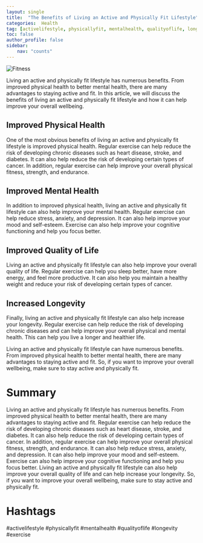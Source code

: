 ```yaml
---
layout: single
title:  "The Benefits of Living an Active and Physically Fit Lifestyle"
categories:  Health
tag: [activelifestyle, physicallyfit, mentalhealth, qualityoflife, longevity, exercise, ]
toc: false
author_profile: false
sidebar:
    nav: "counts"
---
```

    
![Fitness](https://images.pexels.com/photos/1267320/pexels-photo-1267320.jpeg?auto=compress&cs=tinysrgb&dpr=2&h=650&w=940)

Living an active and physically fit lifestyle has numerous benefits. From improved physical health to better mental health, there are many advantages to staying active and fit. In this article, we will discuss the benefits of living an active and physically fit lifestyle and how it can help improve your overall wellbeing.

## Improved Physical Health

One of the most obvious benefits of living an active and physically fit lifestyle is improved physical health. Regular exercise can help reduce the risk of developing chronic diseases such as heart disease, stroke, and diabetes. It can also help reduce the risk of developing certain types of cancer. In addition, regular exercise can help improve your overall physical fitness, strength, and endurance.

## Improved Mental Health

In addition to improved physical health, living an active and physically fit lifestyle can also help improve your mental health. Regular exercise can help reduce stress, anxiety, and depression. It can also help improve your mood and self-esteem. Exercise can also help improve your cognitive functioning and help you focus better.

## Improved Quality of Life

Living an active and physically fit lifestyle can also help improve your overall quality of life. Regular exercise can help you sleep better, have more energy, and feel more productive. It can also help you maintain a healthy weight and reduce your risk of developing certain types of cancer.

## Increased Longevity

Finally, living an active and physically fit lifestyle can also help increase your longevity. Regular exercise can help reduce the risk of developing chronic diseases and can help improve your overall physical and mental health. This can help you live a longer and healthier life.

Living an active and physically fit lifestyle can have numerous benefits. From improved physical health to better mental health, there are many advantages to staying active and fit. So, if you want to improve your overall wellbeing, make sure to stay active and physically fit.

# Summary 
Living an active and physically fit lifestyle has numerous benefits. From improved physical health to better mental health, there are many advantages to staying active and fit. Regular exercise can help reduce the risk of developing chronic diseases such as heart disease, stroke, and diabetes. It can also help reduce the risk of developing certain types of cancer. In addition, regular exercise can help improve your overall physical fitness, strength, and endurance. It can also help reduce stress, anxiety, and depression. It can also help improve your mood and self-esteem. Exercise can also help improve your cognitive functioning and help you focus better. Living an active and physically fit lifestyle can also help improve your overall quality of life and can help increase your longevity. So, if you want to improve your overall wellbeing, make sure to stay active and physically fit.

# Hashtags 
#activelifestyle #physicallyfit #mentalhealth #qualityoflife #longevity #exercise